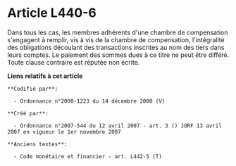 # Article L440-6

Dans tous les cas, les membres adhérents d'une chambre de compensation s'engagent à remplir, vis à vis de la chambre de
compensation, l'intégralité des obligations découlant des transactions inscrites au nom des tiers dans leurs comptes. Le
paiement des sommes dues à ce titre ne peut être différé. Toute clause contraire est réputée non écrite.

**Liens relatifs à cet article**

	**Codifié par**:

	  - Ordonnance n°2000-1223 du 14 décembre 2000 (V)

	**Créé par**:

	  - Ordonnance n°2007-544 du 12 avril 2007 - art. 3 () JORF 13 avril 2007 en vigueur le 1er novembre 2007

	**Anciens textes**:

	  - Code monétaire et financier - art. L442-5 (T)

